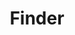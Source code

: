 ---
layout: frontend-template-index-documentation
sectionKey: Frontend templates
eleventyNavigation:
  parent: Frontend templates
title: Finder
---